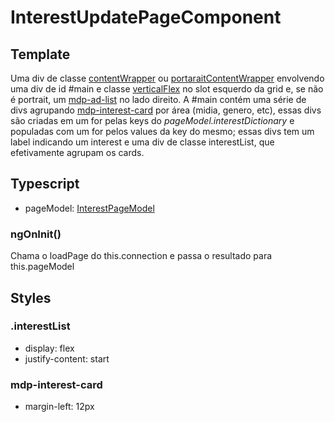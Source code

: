 # InterestUpdatePageComponent

## Template
Uma div de classe [contentWrapper](/Docs/src/Styles.md#.contentWrapper) ou [portaraitContentWrapper](/Docs/src/Styles.md#.contentWrapperPortrait) envolvendo uma div de id #main e classe [verticalFlex](/Docs/src/Styles.md#.verticalFlex) no slot esquerdo da grid e, se não é portrait, um [mdp-ad-list](/Docs/src/app/components/structure/AdList.md) no lado direito. A #main contém uma série de divs agrupando [mdp-interest-card](/Docs/src/app/components/cards/InterestCard.md) por área (midia, genero, etc), essas divs são criadas em um for pelas keys do *pageModel.interestDictionary* e populadas com um for pelos values da key do mesmo; essas divs tem um label indicando um interest e uma div de classe interestList, que efetivamente agrupam os cards.
## Typescript
- pageModel: [InterestPageModel](/Docs/src/app/models/pages/InterestUpdatePageModel.md)<br>
### ngOnInit()
Chama o loadPage do this.connection e passa o resultado para this.pageModel
## Styles
### .interestList
- display: flex
- justify-content: start

### mdp-interest-card
- margin-left: 12px